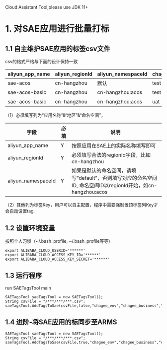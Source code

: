 Cloud Assistant Tool,please use JDK 11+

# 1. 对SAE应用进行批量打标
## 1.1 自主维护SAE应用的标签csv文件
csv的格式严格与下面的设计保持一致

| aliyun_app_name | aliyun_regionId | aliyun_namespaceId | chagee_env | chagee_business | chagee_project |
|-----------------|-----------------|--------------------|------------|-----------------|----------------|
| sae-acos        | cn-hangzhou     | 默认                 | test       | B端              | 大促             |
| sae-acos-basic  | cn-hangzhou     | cn-hangzhou:acos               | test       | B端              | 大促             |
| sae-acos-basic  | cn-hangzhou     | cn-hangzhou:acos   | uat        | C端              | 大促             |

（1）必须填写列为“应用名称”&“地区”&“命名空间”，

| 字段      | 必填 | 说明                                                                  | 
|---------|----|---------------------------------------------------------------------|
| aliyun_app_name     | Y  | 按照应用在SAE上的实际名称填写即可                                                  |
| aliyun_regionId        | Y  | 必须填写合法的regionId字段，比如cn-hangzhou                                     | 
| aliyun_namespaceId | Y  | 如果是默认的命名空间，请填写“default”，否则填写对应的命名空间ID, 命名空间ID以regionId开始，如cn-hangzhou:acos | 

（2）其他列为标签Key，用户可以自主配置，程序中需要强制置顶标签列Key才会自动设置tag.

## 1.2 设置环境变量
按照个人习惯（~/.bash_profile, ~/.bash_profile等等）
```
export ALIBABA_CLOUD_USERID='******'
export ALIBABA_CLOUD_ACCESS_KEY_ID='******'
export ALIBABA_CLOUD_ACCESS_KEY_SECRET='******'
```

## 1.3 运行程序
run SAETagsTool main
```
SAETagsTool saeTagsTool = new SAETagsTool();
String csvFile = "/***/***/***.csv";
saeTagsTool.AddTagsToSae(csvFile,false,"chagee_env","chagee_business","chagee_project");
```

## 1.4 进阶-将SAE应用的标同步至ARMS
```
SAETagsTool saeTagsTool = new SAETagsTool();
String csvFile = "/***/***/***.csv";
saeTagsTool.AddTagsToSae(csvFile,true,"chagee_env","chagee_business","chagee_project");
```